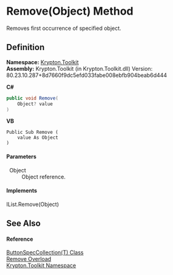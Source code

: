 # Remove(Object) Method


Removes first occurrence of specified object.



## Definition
**Namespace:** <a href="79d2eac2-21f4-54ff-7552-b20c33c30600.md">Krypton.Toolkit</a>  
**Assembly:** Krypton.Toolkit (in Krypton.Toolkit.dll) Version: 80.23.10.287+8d7660f9dc5efd033fabe008ebfb904beab6d444

**C#**
``` C#
public void Remove(
	Object? value
)
```
**VB**
``` VB
Public Sub Remove ( 
	value As Object
)
```



#### Parameters
<dl><dt>  Object</dt><dd>Object reference.</dd></dl>

#### Implements
IList.Remove(Object)  


## See Also


#### Reference
<a href="f8e597ed-563e-9610-4f3a-2e5b9507f06f.md">ButtonSpecCollection(T) Class</a>  
<a href="c87dc56a-a390-ff1f-2d4e-fd014d7ce0b4.md">Remove Overload</a>  
<a href="79d2eac2-21f4-54ff-7552-b20c33c30600.md">Krypton.Toolkit Namespace</a>  
